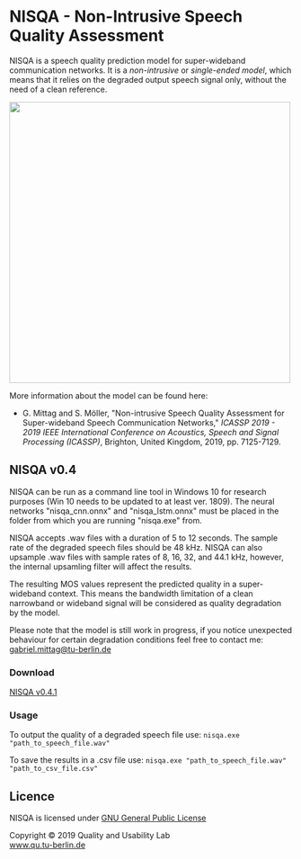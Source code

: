
# NISQA - Non-Intrusive Speech Quality Assessment
NISQA is a speech quality prediction model for super-wideband communication networks. It is a *non-intrusive* or *single-ended model*, which means that it relies on the degraded output speech signal only, without the need of a clean reference. 


<img src="https://github.com/gabrielmittag/NISQA/blob/master/model.png" width="500">


More information about the model can be found here:

 - G. Mittag and S. Möller, "Non-intrusive Speech Quality Assessment for Super-wideband Speech Communication Networks," *ICASSP 2019 - 2019 IEEE International Conference on Acoustics, Speech and Signal Processing (ICASSP)*, Brighton, United Kingdom, 2019, pp. 7125-7129.

## NISQA v0.4
NISQA can be run as a command line tool in Windows 10 for research purposes (Win 10 needs to be updated to at least ver. 1809). The neural networks "nisqa_cnn.onnx" and "nisqa_lstm.onnx" must be placed in the folder from which you are running "nisqa.exe" from.

NISQA accepts .wav files with a duration of 5 to 12 seconds. The sample rate of the degraded speech files should be 48 kHz. NISQA can also upsample .wav files with sample rates of 8, 16, 32, and 44.1 kHz, however, the internal upsamling filter will affect the results.

The resulting MOS values represent the predicted quality in a super-wideband context. This means the bandwidth limitation of a clean narrowband or wideband signal will be considered as quality degradation by the model.

Please note that the model is still work in progress, if you notice unexpected behaviour for certain degradation conditions feel free to contact me: gabriel.mittag@tu-berlin.de

### Download
[NISQA v0.4.1](https://github.com/gabrielmittag/NISQA/releases/download/v0.4.1/nisqa.zip)

### Usage
To output the quality of a degraded speech file use: `nisqa.exe "path_to_speech_file.wav"`

To save the results in a .csv file use: `nisqa.exe "path_to_speech_file.wav" "path_to_csv_file.csv"`

## Licence
NISQA is licensed under [GNU General Public License](https://github.com/gabrielmittag/NISQA/blob/master/LICENSE)


Copyright © 2019 Quality and Usability Lab  
www.qu.tu-berlin.de

